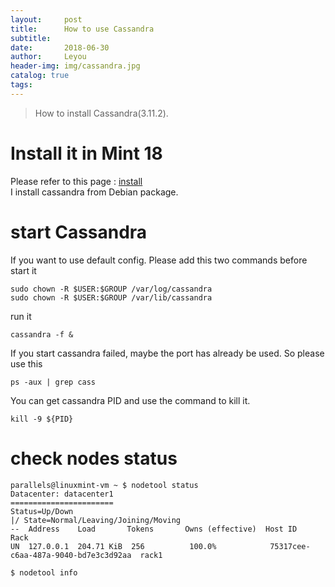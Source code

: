 ```yaml
---
layout:     post
title:      How to use Cassandra
subtitle:  
date:       2018-06-30
author:     Leyou
header-img: img/cassandra.jpg
catalog: true
tags:   
---
```

> How to install Cassandra(3.11.2).

# Install it in Mint 18
Please refer to this page : [install](http://cassandra.apache.org/doc/latest/getting_started/installing.html)<br>
I install cassandra from Debian package.

# start Cassandra
If you want to use default config. Please add this two commands before start it
```
sudo chown -R $USER:$GROUP /var/log/cassandra
sudo chown -R $USER:$GROUP /var/lib/cassandra
```
run it 
```
cassandra -f &
```
If you start cassandra failed, maybe the port has already be used. So please use this
```
ps -aux | grep cass
```
You can get cassandra PID and use the command to kill it.
```
kill -9 ${PID}
```
# check nodes status
```
parallels@linuxmint-vm ~ $ nodetool status
Datacenter: datacenter1
=======================
Status=Up/Down
|/ State=Normal/Leaving/Joining/Moving
--  Address    Load       Tokens       Owns (effective)  Host ID                               Rack
UN  127.0.0.1  204.71 KiB  256          100.0%            75317cee-c6aa-487a-9040-bd7e3c3d92aa  rack1
```
```
$ nodetool info
```
